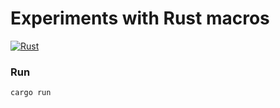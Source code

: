 # Experiments with Rust macros

[![Rust](https://github.com/sergeychunayev/rust_experiment_macros/actions/workflows/rust.yml/badge.svg)](https://github.com/sergeychunayev/rust_experiment_macros/actions/workflows/rust.yml)

### Run
```code shell
cargo run
```
